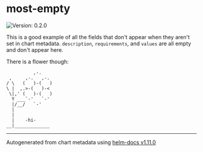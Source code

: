 # most-empty

![Version: 0.2.0](https://img.shields.io/badge/Version-0.2.0-informational?style=flat-square)

This is a good example of all the fields that don't appear when they aren't set in chart metadata. `description`,
`requirements`, and `values` are all empty and don't appear here.

There is a flower though:
```
          ,-.
 ,     ,-.   ,-.
/ \   (   )-(   )
\ |  ,.>-(   )-<
 \|,' (   )-(   )
  Y ___`-'   `-'
  |/__/   `-'
  |
  |
  |    -hi-
__|_____________
```

----------------------------------------------
Autogenerated from chart metadata using [helm-docs v1.11.0](https://github.com/norwoodj/helm-docs/releases/v1.11.0)
